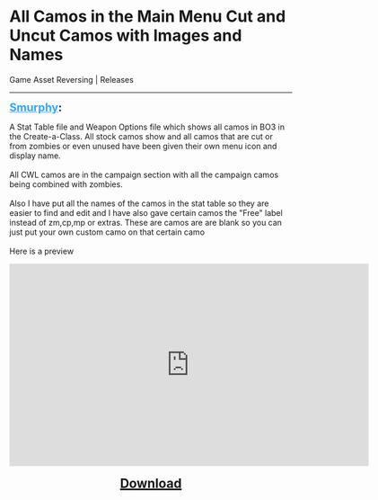 # All Camos in the Main Menu Cut and Uncut Camos with Images and Names
Game Asset Reversing | Releases

---
<strong style="font-size: 1.4em;"><span style="text-decoration: underline;text-decoration-color: #34a7f9;"><span style="color:#34a7f9;">Smurphy</span></span>:</strong>

<p>A Stat Table file and Weapon Options file which shows all camos in BO3 in the Create-a-Class. All stock camos show and all camos that are cut or from zombies or even unused have been given their own menu icon and display name.<br /><br />All CWL camos are in the campaign section with all the campaign camos being combined with zombies.<br /><br />Also I have put all the names of the camos in the stat table so they are easier to find and edit and I have also gave certain camos the &quot;Free&quot; label instead of zm,cp,mp or extras. These are camos are are blank so you can just put your own custom camo on that certain camo<br /><br />Here is a preview<br /><p style="text-align:center;"><iframe type="text/html" width="640" height="360" src="https://www.youtube.com/embed/a/Y7KIerc" frameborder="0"></iframe><br /><br /><a href="https://mega.nz/file/rlEUEYxJ#KRoMGViL9HA5kqqPzvfwZF-BjnyaVQfW0u4bBV-2a7o"><span style="font-size:1.6em;"><span style="text-decoration: underline"><strong>Download</strong></span></span></a></p></p>
